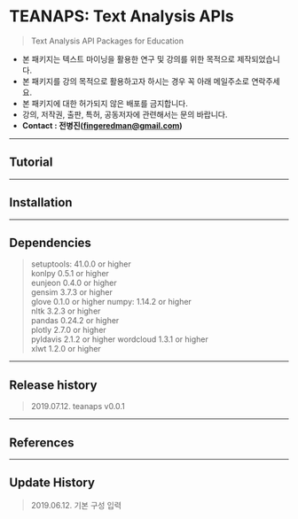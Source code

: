 # TEANAPS: Text Analysis APIs
> Text Analysis API Packages for Education

- 본 패키지는 텍스트 마이닝을 활용한 연구 및 강의를 위한 목적으로 제작되었습니다.
- 본 패키지를 강의 목적으로 활용하고자 하시는 경우 꼭 아래 메일주소로 연락주세요.
- 본 패키지에 대한 허가되지 않은 배포를 금지합니다.
- 강의, 저작권, 출판, 특허, 공동저자에 관련해서는 문의 바랍니다.
- **Contact : 전병진(fingeredman@gmail.com)**

---
## Tutorial

---
## Installation

---
## Dependencies
> setuptools: 41.0.0 or higher  
> konlpy 0.5.1 or higher  
> eunjeon 0.4.0 or higher  
> gensim 3.7.3 or higher  
> glove 0.1.0 or higher
> numpy: 1.14.2 or higher  
> nltk 3.2.3 or higher  
> pandas 0.24.2 or higher  
> plotly 2.7.0 or higher  
> pyldavis 2.1.2 or higher
> wordcloud 1.3.1 or higher  
> xlwt 1.2.0 or higher

---
## Release history
> 2019.07.12. teanaps v0.0.1  

---
## References

---
## Update History
> 2019.06.12. 기본 구성 입력  
